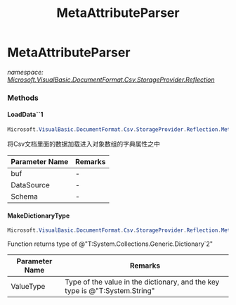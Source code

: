 ﻿---
title: MetaAttributeParser
---

# MetaAttributeParser
_namespace: [Microsoft.VisualBasic.DocumentFormat.Csv.StorageProvider.Reflection](N-Microsoft.VisualBasic.DocumentFormat.Csv.StorageProvider.Reflection.html)_



### Methods

#### LoadData``1
```csharp
Microsoft.VisualBasic.DocumentFormat.Csv.StorageProvider.Reflection.MetaAttributeParser.LoadData``1(System.Collections.Generic.IEnumerable{``0},Microsoft.VisualBasic.DocumentFormat.Csv.StorageProvider.ComponentModels.DynamicObjectLoader[],Microsoft.VisualBasic.DocumentFormat.Csv.StorageProvider.ComponentModels.SchemaProvider)
```
将Csv文档里面的数据加载进入对象数组的字典属性之中

|Parameter Name|Remarks|
|--------------|-------|
|buf|-|
|DataSource|-|
|Schema|-|


#### MakeDictionaryType
```csharp
Microsoft.VisualBasic.DocumentFormat.Csv.StorageProvider.Reflection.MetaAttributeParser.MakeDictionaryType(System.Type)
```
Function returns type of @"T:System.Collections.Generic.Dictionary`2"

|Parameter Name|Remarks|
|--------------|-------|
|ValueType|Type of the value in the dictionary, and the key type is @"T:System.String"|





